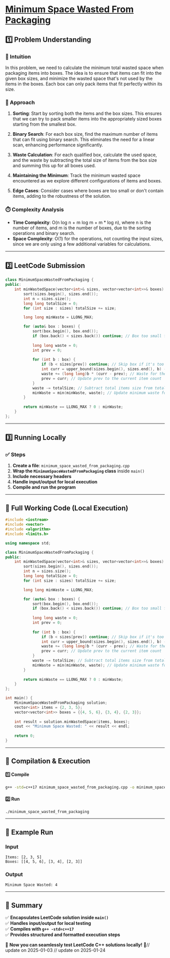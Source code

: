# **[Minimum Space Wasted From Packaging](https://leetcode.com/problems/minimum-space-wasted-from-packaging/description/)**  

## **1️⃣ Problem Understanding**  
### **📌 Intuition**  
In this problem, we need to calculate the minimum total wasted space when packaging items into boxes. The idea is to ensure that items can fit into the given box sizes, and minimize the wasted space that's not used by the items in the boxes. Each box can only pack items that fit perfectly within its size.

### **🚀 Approach**  
1. **Sorting**: Start by sorting both the items and the box sizes. This ensures that we can try to pack smaller items into the appropriately sized boxes starting from the smallest box.
  
2. **Binary Search**: For each box size, find the maximum number of items that can fit using binary search. This eliminates the need for a linear scan, enhancing performance significantly.

3. **Waste Calculation**: For each qualified box, calculate the used space, and the waste by subtracting the total size of items from the box size and summing this up for all boxes used.

4. **Maintaining the Minimum**: Track the minimum wasted space encountered as we explore different configurations of items and boxes.

5. **Edge Cases**: Consider cases where boxes are too small or don't contain items, adding to the robustness of the solution.

### **⏱️ Complexity Analysis**  
- **Time Complexity**: O(n log n + m log m + m * log n), where n is the number of items, and m is the number of boxes, due to the sorting operations and binary search. 
- **Space Complexity**: O(1) for the operations, not counting the input sizes, since we are only using a few additional variables for calculations.

---  

## **2️⃣ LeetCode Submission**  
```cpp
class MinimumSpaceWastedFromPackaging {
public:
    int minWastedSpace(vector<int>& sizes, vector<vector<int>>& boxes) {
        sort(sizes.begin(), sizes.end());
        int n = sizes.size();
        long long totalSize = 0;
        for (int size : sizes) totalSize += size;

        long long minWaste = LLONG_MAX;

        for (auto& box : boxes) {
            sort(box.begin(), box.end());
            if (box.back() < sizes.back()) continue; // Box too small for the largest item
            
            long long waste = 0;
            int prev = 0;
            
            for (int b : box) {
                if (b < sizes[prev]) continue; // Skip box if it's too small
                int curr = upper_bound(sizes.begin(), sizes.end(), b) - sizes.begin();
                waste += (long long)b * (curr - prev); // Waste for the current box
                prev = curr; // Update prev to the current item count
            }
            waste -= totalSize; // Subtract total items size from total wasted space
            minWaste = min(minWaste, waste); // Update minimum waste found
        }
        
        return minWaste == LLONG_MAX ? 0 : minWaste;
    }
};
```  

---  

## **3️⃣ Running Locally**  
### **✅ Steps**  
1. **Create a file**: `minimum_space_wasted_from_packaging.cpp`  
2. **Wrap the `MinimumSpaceWastedFromPackaging` class** inside `main()`  
3. **Include necessary headers**  
4. **Handle input/output for local execution**  
5. **Compile and run the program**  

---  

## **📝 Full Working Code (Local Execution)**  
```cpp
#include <iostream>
#include <vector>
#include <algorithm>
#include <limits.h>

using namespace std;

class MinimumSpaceWastedFromPackaging {
public:
    int minWastedSpace(vector<int>& sizes, vector<vector<int>>& boxes) {
        sort(sizes.begin(), sizes.end());
        int n = sizes.size();
        long long totalSize = 0;
        for (int size : sizes) totalSize += size;

        long long minWaste = LLONG_MAX;

        for (auto& box : boxes) {
            sort(box.begin(), box.end());
            if (box.back() < sizes.back()) continue; // Box too small for the largest item
            
            long long waste = 0;
            int prev = 0;
            
            for (int b : box) {
                if (b < sizes[prev]) continue; // Skip box if it's too small
                int curr = upper_bound(sizes.begin(), sizes.end(), b) - sizes.begin();
                waste += (long long)b * (curr - prev); // Waste for the current box
                prev = curr; // Update prev to the current item count
            }
            waste -= totalSize; // Subtract total items size from total wasted space
            minWaste = min(minWaste, waste); // Update minimum waste found
        }
        
        return minWaste == LLONG_MAX ? 0 : minWaste;
    }
};

int main() {
    MinimumSpaceWastedFromPackaging solution;
    vector<int> items = {2, 3, 5};
    vector<vector<int>> boxes = {{4, 5, 6}, {3, 4}, {2, 3}};
    
    int result = solution.minWastedSpace(items, boxes);
    cout << "Minimum Space Wasted: " << result << endl;
    
    return 0;
}
```  

---  

## **🔧 Compilation & Execution**  
#### **1️⃣ Compile**  
```bash
g++ -std=c++17 minimum_space_wasted_from_packaging.cpp -o minimum_space_wasted_from_packaging
```  

#### **2️⃣ Run**  
```bash
./minimum_space_wasted_from_packaging
```  

---  

## **🎯 Example Run**  
### **Input**  
```
Items: [2, 3, 5]
Boxes: [[4, 5, 6], [3, 4], [2, 3]]
```  
### **Output**  
```
Minimum Space Wasted: 4
```  

---  

## **📌 Summary**  
✅ **Encapsulates LeetCode solution inside `main()`**  
✅ **Handles input/output for local testing**  
✅ **Compiles with `g++ -std=c++17`**  
✅ **Provides structured and formatted execution steps**  

🚀 **Now you can seamlessly test LeetCode C++ solutions locally!** 🚀// update on 2025-01-03
// update on 2025-01-24
